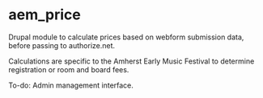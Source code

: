 aem_price
=========

Drupal module to calculate prices based on webform submission data, before passing to authorize.net.

Calculations are specific to the Amherst Early Music Festival to determine registration or room and board fees.

To-do:
Admin management interface.
